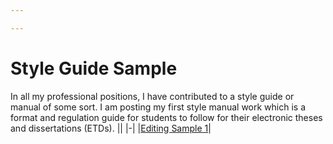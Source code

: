```yaml
---

---
```

# Style Guide Sample
In all my professional positions, I have contributed to a style guide or manual of some sort. I am posting my first style manual work which is a format and regulation guide for students to follow for their electronic theses and dissertations (ETDs).
||
|-|
|[Editing Sample 1](./guidelines_sample.pdf)|